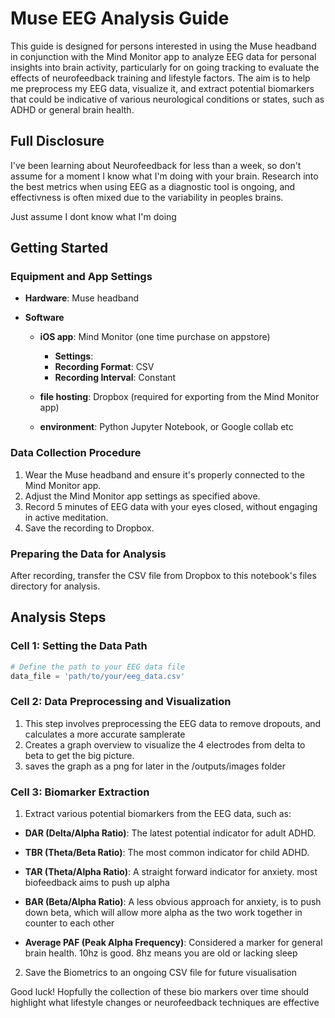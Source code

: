 # Muse EEG Analysis Guide

This guide is designed for persons interested in using the Muse headband in conjunction with the Mind Monitor app to analyze EEG data for personal insights into brain activity, particularly for on going tracking to evaluate the effects of neurofeedback training and lifestyle factors. The aim is to help me preprocess my EEG data, visualize it, and extract potential biomarkers that could be indicative of various neurological conditions or states, such as ADHD or general brain health.

## Full Disclosure

I've been learning about Neurofeedback for less than a week, so don't assume for a moment I know what I'm doing with your brain. Research into the best metrics when using EEG as a diagnostic tool is ongoing, and effectivness is often mixed due to the variability in peoples brains.

Just assume I dont know what I'm doing

## Getting Started

### Equipment and App Settings

- **Hardware**: Muse headband

- **Software**

  - **iOS app**: Mind Monitor (one time purchase on appstore)
    - **Settings**:
    - **Recording Format**: CSV
    - **Recording Interval**: Constant
  - **file hosting**: Dropbox (required for exporting from the Mind Monitor app)

  - **environment**: Python Jupyter Notebook, or Google collab etc

### Data Collection Procedure

1. Wear the Muse headband and ensure it's properly connected to the Mind Monitor app.
2. Adjust the Mind Monitor app settings as specified above.
3. Record 5 minutes of EEG data with your eyes closed, without engaging in active meditation.
4. Save the recording to Dropbox.

### Preparing the Data for Analysis

After recording, transfer the CSV file from Dropbox to this notebook's files directory for analysis.

## Analysis Steps

### Cell 1: Setting the Data Path

```python
# Define the path to your EEG data file
data_file = 'path/to/your/eeg_data.csv'
```

### Cell 2: Data Preprocessing and Visualization

1. This step involves preprocessing the EEG data to remove dropouts, and calculates a more accurate samplerate
2. Creates a graph overview to visualize the 4 electrodes from delta to beta to get the big picture.
3. saves the graph as a png for later in the /outputs/images folder

### Cell 3: Biomarker Extraction

1. Extract various potential biomarkers from the EEG data, such as:

- **DAR (Delta/Alpha Ratio)**: The latest potential indicator for adult ADHD.
- **TBR (Theta/Beta Ratio)**: The most common indicator for child ADHD.

- **TAR (Theta/Alpha Ratio)**: A straight forward indicator for anxiety. most biofeedback aims to push up alpha
- **BAR (Beta/Alpha Ratio)**: A less obvious approach for anxiety, is to push down beta, which will allow more alpha as the two work together in counter to each other

- **Average PAF (Peak Alpha Frequency)**: Considered a marker for general brain health. 10hz is good. 8hz means you are old or lacking sleep

2. Save the Biometrics to an ongoing CSV file for future visualisation

Good luck! Hopfully the collection of these bio markers over time should highlight what lifestyle changes or neurofeedback techniques are effective
